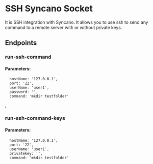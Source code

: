 # SSH Syncano Socket

It is SSH integration with Syncano. It allows you to use ssh to send any command to a remote server with or without private keys.

## Endpoints

### run-ssh-command

#### Parameters:

      hostName: '127.0.0.1',
      port: '22',
      userName: 'user1',
      password: '',
      command: 'mkdir testfolder'

,
### run-ssh-command-keys

#### Parameters:

      hostName: '127.0.0.1',
      port: '22',
      userName: 'user1',
      privatekey: '',
      command: 'mkdir testfolder'

